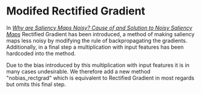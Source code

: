 # Modifed Rectified Gradient

In 
[*Why are Saliency Maps Noisy? Cause of and Solution to Noisy Saliency Maps*](https://arxiv.org/abs/1902.04893) Rectified Gradient has been introduced, a method of making saliency maps less noisy by modifying the rule of backpropagating the gradients. Additionally, in a final step a multiplication with input features has been hardcoded into the method. 

Due to the bias introduced by this multiplication with input features it is in many cases undesirable. We therefore add a new method "nobias_rectgrad" which is equivalent to Rectified Gradient in most regards but omits this final step.
